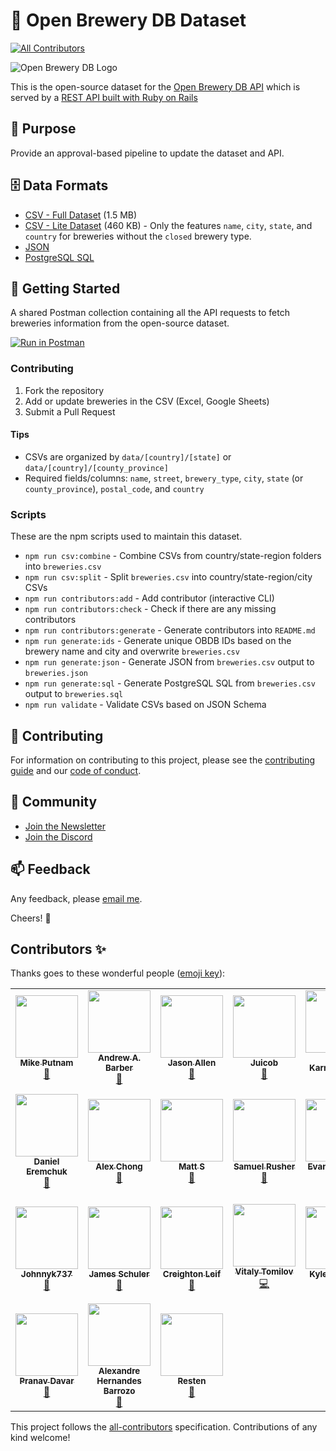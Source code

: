 # 🍻 Open Brewery DB Dataset

<!-- ALL-CONTRIBUTORS-BADGE:START - Do not remove or modify this section -->
[![All Contributors](https://img.shields.io/badge/all_contributors-24-orange.svg?style=flat-square)](#contributors-)
<!-- ALL-CONTRIBUTORS-BADGE:END -->

![Open Brewery DB Logo](obdb-logo-md.jpg)

This is the open-source dataset for the [Open Brewery DB API](https://www.openbrewerydb.org/) which is served by a [REST API built with Ruby on Rails](https://github.com/chrisjm/openbrewerydb-rails-api)

## 🎯 Purpose

Provide an approval-based pipeline to update the dataset and API.

## 🗄 Data Formats

- [CSV - Full Dataset](breweries.csv) (1.5 MB)
- [CSV - Lite Dataset](breweries-lite.csv) (460 KB) - Only the features `name`, `city`, `state`, and `country` for breweries without the `closed` brewery type.
- [JSON](breweries.json)
- [PostgreSQL SQL](breweries.sql)

## 🚀 Getting Started

A shared Postman collection containing all the API requests to fetch breweries information from the open-source dataset.

[![Run in Postman](https://run.pstmn.io/button.svg)](https://app.getpostman.com/run-collection/1913239-1eef575a-1e78-4d6e-9678-f4649acce4ef?action=collection%2Ffork&collection-url=entityId%3D1913239-1eef575a-1e78-4d6e-9678-f4649acce4ef%26entityType%3Dcollection%26workspaceId%3D4d34510d-0d62-465a-a884-20c6ae1d468d)

### Contributing

1. Fork the repository
2. Add or update breweries in the CSV (Excel, Google Sheets)
3. Submit a Pull Request

#### Tips

- CSVs are organized by `data/[country]/[state]` or `data/[country]/[county_province]`
- Required fields/columns: `name`, `street`, `brewery_type`, `city`, `state` (or `county_province`), `postal_code`, and `country`

### Scripts

These are the npm scripts used to maintain this dataset.

- `npm run csv:combine` - Combine CSVs from country/state-region folders into `breweries.csv`
- `npm run csv:split` - Split `breweries.csv` into country/state-region/city CSVs
- `npm run contributors:add` - Add contributor (interactive CLI)
- `npm run contributors:check` - Check if there are any missing contributors
- `npm run contributors:generate` - Generate contributors into `README.md`
- `npm run generate:ids` - Generate unique OBDB IDs based on the brewery name and city and overwrite `breweries.csv`
- `npm run generate:json` - Generate JSON from `breweries.csv` output to `breweries.json`
- `npm run generate:sql` - Generate PostgreSQL SQL from `breweries.csv` output to `breweries.sql`
- `npm run validate` - Validate CSVs based on JSON Schema

## 🤝 Contributing

For information on contributing to this project, please see the [contributing guide](CONTRIBUTING.md) and our [code of conduct](CODE_OF_CONDUCT.md).

## 👾 Community

- [Join the Newsletter](http://eepurl.com/dBjS0j)
- [Join the Discord](https://discord.gg/SHtpdEN)

## 📫 Feedback

Any feedback, please [email me](mailto:chris@openbrewerydb.org).

Cheers! 🍻

## Contributors ✨

Thanks goes to these wonderful people ([emoji key](https://allcontributors.org/docs/en/emoji-key)):

<!-- ALL-CONTRIBUTORS-LIST:START - Do not remove or modify this section -->
<!-- prettier-ignore-start -->
<!-- markdownlint-disable -->
<table>
  <tr>
    <td align="center"><a href="https://theputnams.net/mike/"><img src="https://avatars3.githubusercontent.com/u/213371?v=4?s=100" width="100px;" alt=""/><br /><sub><b>Mike Putnam</b></sub></a><br /><a href="#data-mikeputnam" title="Data">🔣</a></td>
    <td align="center"><a href="https://andrewbarber.me/"><img src="https://avatars0.githubusercontent.com/u/135927?v=4?s=100" width="100px;" alt=""/><br /><sub><b>Andrew A. Barber</b></sub></a><br /><a href="#data-AndrewBarber" title="Data">🔣</a></td>
    <td align="center"><a href="http://www.therearefourmics.com/"><img src="https://avatars2.githubusercontent.com/u/39307371?v=4?s=100" width="100px;" alt=""/><br /><sub><b>Jason Allen</b></sub></a><br /><a href="#data-jallend1" title="Data">🔣</a></td>
    <td align="center"><a href="https://github.com/Juicob"><img src="https://avatars1.githubusercontent.com/u/68080175?v=4?s=100" width="100px;" alt=""/><br /><sub><b>Juicob</b></sub></a><br /><a href="#data-Juicob" title="Data">🔣</a></td>
    <td align="center"><a href="https://github.com/wkarney"><img src="https://avatars0.githubusercontent.com/u/35663282?v=4?s=100" width="100px;" alt=""/><br /><sub><b>Will Karnasiewicz</b></sub></a><br /><a href="#data-wkarney" title="Data">🔣</a></td>
    <td align="center"><a href="https://dvavs.github.io/"><img src="https://avatars0.githubusercontent.com/u/49594473?v=4?s=100" width="100px;" alt=""/><br /><sub><b>Dylan T. Vavra</b></sub></a><br /><a href="#data-dvavs" title="Data">🔣</a></td>
    <td align="center"><a href="https://github.com/amadisonm1209"><img src="https://avatars0.githubusercontent.com/u/44384309?v=4?s=100" width="100px;" alt=""/><br /><sub><b>Madison Martinez</b></sub></a><br /><a href="#data-amadisonm1209" title="Data">🔣</a></td>
  </tr>
  <tr>
    <td align="center"><a href="https://github.com/danieleremchuk"><img src="https://avatars0.githubusercontent.com/u/50344935?v=4?s=100" width="100px;" alt=""/><br /><sub><b>Daniel Eremchuk</b></sub></a><br /><a href="#data-danieleremchuk" title="Data">🔣</a></td>
    <td align="center"><a href="https://github.com/alexchong"><img src="https://avatars2.githubusercontent.com/u/18007017?v=4?s=100" width="100px;" alt=""/><br /><sub><b>Alex Chong</b></sub></a><br /><a href="#data-alexchong" title="Data">🔣</a></td>
    <td align="center"><a href="https://www.jackofalladmins.com/"><img src="https://avatars0.githubusercontent.com/u/19848610?v=4?s=100" width="100px;" alt=""/><br /><sub><b>Matt S</b></sub></a><br /><a href="#data-MStewGT" title="Data">🔣</a></td>
    <td align="center"><a href="https://www.linkedin.com/in/samuel-rusher/"><img src="https://avatars3.githubusercontent.com/u/55074718?v=4?s=100" width="100px;" alt=""/><br /><sub><b>Samuel Rusher</b></sub></a><br /><a href="#data-srusher" title="Data">🔣</a></td>
    <td align="center"><a href="https://github.com/EACaraway"><img src="https://avatars1.githubusercontent.com/u/71463301?v=4?s=100" width="100px;" alt=""/><br /><sub><b>Evan Caraway</b></sub></a><br /><a href="#data-EACaraway" title="Data">🔣</a></td>
    <td align="center"><a href="https://github.com/tylerkkp"><img src="https://avatars0.githubusercontent.com/u/30785626?v=4?s=100" width="100px;" alt=""/><br /><sub><b>Tyler K Kuromiya Parker</b></sub></a><br /><a href="#data-tylerkkp" title="Data">🔣</a></td>
    <td align="center"><a href="https://github.com/kendellmendoza"><img src="https://avatars.githubusercontent.com/u/32558172?v=4?s=100" width="100px;" alt=""/><br /><sub><b>kendellmendoza</b></sub></a><br /><a href="#data-kendellmendoza" title="Data">🔣</a></td>
  </tr>
  <tr>
    <td align="center"><a href="https://github.com/Johnnyk737"><img src="https://avatars.githubusercontent.com/u/20580717?v=4?s=100" width="100px;" alt=""/><br /><sub><b>Johnnyk737</b></sub></a><br /><a href="#data-Johnnyk737" title="Data">🔣</a></td>
    <td align="center"><a href="https://github.com/jameshschuler"><img src="https://avatars.githubusercontent.com/u/41769529?v=4?s=100" width="100px;" alt=""/><br /><sub><b>James Schuler</b></sub></a><br /><a href="#data-jameshschuler" title="Data">🔣</a></td>
    <td align="center"><a href="https://github.com/cleif"><img src="https://avatars.githubusercontent.com/u/6209424?v=4?s=100" width="100px;" alt=""/><br /><sub><b>Creighton Leif</b></sub></a><br /><a href="#data-cleif" title="Data">🔣</a></td>
    <td align="center"><a href="https://github.com/vitaly-t"><img src="https://avatars.githubusercontent.com/u/5108906?v=4?s=100" width="100px;" alt=""/><br /><sub><b>Vitaly Tomilov</b></sub></a><br /><a href="https://github.com/openbrewerydb/openbrewerydb/commits?author=vitaly-t" title="Code">💻</a></td>
    <td align="center"><a href="https://github.com/kylescudder"><img src="https://avatars.githubusercontent.com/u/74150974?v=4?s=100" width="100px;" alt=""/><br /><sub><b>Kyle Scudder</b></sub></a><br /><a href="#data-kylescudder" title="Data">🔣</a></td>
    <td align="center"><a href="https://chrisjmears.com/"><img src="https://avatars.githubusercontent.com/u/96110?v=4?s=100" width="100px;" alt=""/><br /><sub><b>Chris Mears</b></sub></a><br /><a href="#question-chrisjm" title="Answering Questions">💬</a> <a href="https://github.com/openbrewerydb/openbrewerydb/commits?author=chrisjm" title="Code">💻</a> <a href="#data-chrisjm" title="Data">🔣</a> <a href="#maintenance-chrisjm" title="Maintenance">🚧</a> <a href="#projectManagement-chrisjm" title="Project Management">📆</a> <a href="#tool-chrisjm" title="Tools">🔧</a> <a href="#tutorial-chrisjm" title="Tutorials">✅</a></td>
    <td align="center"><a href="https://github.com/donkeyslaps"><img src="https://avatars.githubusercontent.com/u/91644699?v=4?s=100" width="100px;" alt=""/><br /><sub><b>donkeyslaps</b></sub></a><br /><a href="#data-donkeyslaps" title="Data">🔣</a></td>
  </tr>
  <tr>
    <td align="center"><a href="https://deciphermiddleware.blogspot.com/"><img src="https://avatars.githubusercontent.com/u/30888879?v=4?s=100" width="100px;" alt=""/><br /><sub><b>Pranav Davar</b></sub></a><br /><a href="#tool-cipherwizard9" title="Tools">🔧</a></td>
    <td align="center"><a href="https://github.com/ahbarrozo"><img src="https://avatars.githubusercontent.com/u/36050690?v=4?s=100" width="100px;" alt=""/><br /><sub><b>Alexandre Hernandes Barrozo</b></sub></a><br /><a href="#data-ahbarrozo" title="Data">🔣</a></td>
    <td align="center"><a href="https://github.com/Resten1497"><img src="https://avatars.githubusercontent.com/u/19689492?v=4?s=100" width="100px;" alt=""/><br /><sub><b>Resten</b></sub></a><br /><a href="#data-Resten1497" title="Data">🔣</a></td>
  </tr>
</table>

<!-- markdownlint-restore -->
<!-- prettier-ignore-end -->

<!-- ALL-CONTRIBUTORS-LIST:END -->

This project follows the [all-contributors](https://github.com/all-contributors/all-contributors) specification. Contributions of any kind welcome!
